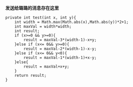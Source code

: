 **发送给璐璐的消息存在这里**


    private int test(int x, int y){
        int width = Math.max(Math.abs(x),Math.abs(y))*2+1;
        int maxVal = width*width;
        int result;
        if (x>=0 && y>=0){
            result = maxVal-3*(width-1)-x+y;
        }else if (x<= 0&& y>=0){
            result = maxVal-2*(width-1)-x-y;
        }else if (x<= 0&& y<0){
            result = maxVal-1*(width-1)+x-y;
        }else{
            result = maxVal+x+y;
        }
        return result;
    }
